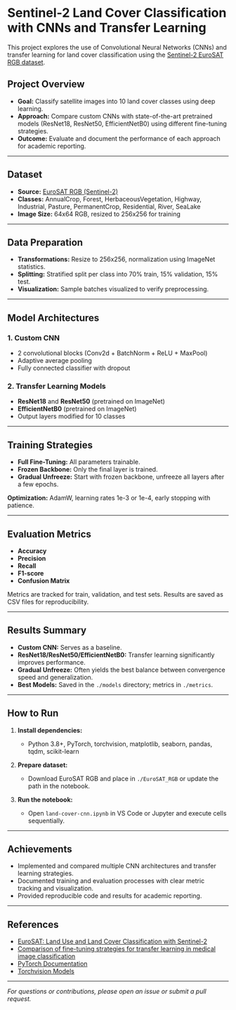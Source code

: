 # Sentinel-2 Land Cover Classification with CNNs and Transfer Learning

This project explores the use of Convolutional Neural Networks (CNNs) and transfer learning for land cover classification using the [Sentinel-2 EuroSAT RGB dataset](https://www.kaggle.com/datasets/salmaadell/eurosat-rgb/data?select=EuroSAT_RGB).

## Project Overview

- **Goal:** Classify satellite images into 10 land cover classes using deep learning.
- **Approach:** Compare custom CNNs with state-of-the-art pretrained models (ResNet18, ResNet50, EfficientNetB0) using different fine-tuning strategies.
- **Outcome:** Evaluate and document the performance of each approach for academic reporting.

---

## Dataset

- **Source:** [EuroSAT RGB (Sentinel-2)](https://www.kaggle.com/datasets/salmaadell/eurosat-rgb/data)
- **Classes:** AnnualCrop, Forest, HerbaceousVegetation, Highway, Industrial, Pasture, PermanentCrop, Residential, River, SeaLake
- **Image Size:** 64x64 RGB, resized to 256x256 for training

---

## Data Preparation

- **Transformations:** Resize to 256x256, normalization using ImageNet statistics.
- **Splitting:** Stratified split per class into 70% train, 15% validation, 15% test.
- **Visualization:** Sample batches visualized to verify preprocessing.

---

## Model Architectures

### 1. Custom CNN

- 2 convolutional blocks (Conv2d + BatchNorm + ReLU + MaxPool)
- Adaptive average pooling
- Fully connected classifier with dropout

### 2. Transfer Learning Models

- **ResNet18** and **ResNet50** (pretrained on ImageNet)
- **EfficientNetB0** (pretrained on ImageNet)
- Output layers modified for 10 classes

---

## Training Strategies

- **Full Fine-Tuning:** All parameters trainable.
- **Frozen Backbone:** Only the final layer is trained.
- **Gradual Unfreeze:** Start with frozen backbone, unfreeze all layers after a few epochs.

**Optimization:** AdamW, learning rates 1e-3 or 1e-4, early stopping with patience.

---

## Evaluation Metrics

- **Accuracy**
- **Precision**
- **Recall**
- **F1-score**
- **Confusion Matrix**

Metrics are tracked for train, validation, and test sets. Results are saved as CSV files for reproducibility.

---

## Results Summary

- **Custom CNN:** Serves as a baseline.
- **ResNet18/ResNet50/EfficientNetB0:** Transfer learning significantly improves performance.
- **Gradual Unfreeze:** Often yields the best balance between convergence speed and generalization.
- **Best Models:** Saved in the `./models` directory; metrics in `./metrics`.

---

## How to Run

1. **Install dependencies:**  
   - Python 3.8+, PyTorch, torchvision, matplotlib, seaborn, pandas, tqdm, scikit-learn

2. **Prepare dataset:**  
   - Download EuroSAT RGB and place in `./EuroSAT_RGB` or update the path in the notebook.

3. **Run the notebook:**  
   - Open `land-cover-cnn.ipynb` in VS Code or Jupyter and execute cells sequentially.

---

## Achievements

- Implemented and compared multiple CNN architectures and transfer learning strategies.
- Documented training and evaluation processes with clear metric tracking and visualization.
- Provided reproducible code and results for academic reporting.

---

## References

- [EuroSAT: Land Use and Land Cover Classification with Sentinel-2](https://arxiv.org/abs/1709.00029)
- [Comparison of fine-tuning strategies for transfer learning in medical image classification](https://arxiv.org/pdf/2406.10050v1)
- [PyTorch Documentation](https://pytorch.org/)
- [Torchvision Models](https://pytorch.org/vision/stable/models.html)

---

*For questions or contributions, please open an issue or submit a pull request.*
